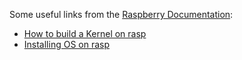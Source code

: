 Some useful links from the [Raspberry Documentation](https://www.raspberrypi.org/documentation/):
* [How to build a Kernel on rasp](https://www.raspberrypi.org/documentation/linux/kernel/building.md)
* [Installing OS on rasp](https://www.raspberrypi.org/documentation/installation/installing-images/README.md)
